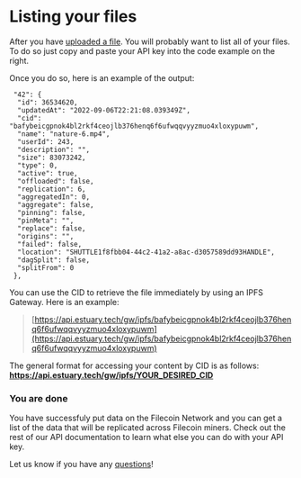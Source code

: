 # Listing your files

After you have [uploaded a file](https://docs.estuary.tech/tutorial-uploading-your-first-file). You will probably want to list all of your files. To do so just copy and paste your API key into the code example on the right.

Once you do so, here is an example of the output:

```
 "42": {
  "id": 36534620,
  "updatedAt": "2022-09-06T22:21:08.039349Z",
  "cid": "bafybeicgpnok4bl2rkf4ceojlb376henq6f6ufwqqvyyzmuo4xloxypuwm",
  "name": "nature-6.mp4",
  "userId": 243,
  "description": "",
  "size": 83073242,
  "type": 0,
  "active": true,
  "offloaded": false,
  "replication": 6,
  "aggregatedIn": 0,
  "aggregate": false,
  "pinning": false,
  "pinMeta": "",
  "replace": false,
  "origins": "",
  "failed": false,
  "location": "SHUTTLE1f8fbb04-44c2-41a2-a8ac-d3057589dd93HANDLE",
  "dagSplit": false,
  "splitFrom": 0
 },
```

You can use the CID to retrieve the file immediately by using an IPFS Gateway. Here is an example:

> [https://api.estuary.tech/gw/ipfs/bafybeicgpnok4bl2rkf4ceojlb376henq6f6ufwqqvyyzmuo4xloxypuwm](https://api.estuary.tech/gw/ipfs/bafybeicgpnok4bl2rkf4ceojlb376henq6f6ufwqqvyyzmuo4xloxypuwm)

The general format for accessing your content by CID is as follows: **https://api.estuary.tech/gw/ipfs/YOUR_DESIRED_CID**

### You are done

You have successfuly put data on the Filecoin Network and you can get a list of the data that will be replicated across Filecoin miners. Check out the rest of our API documentation to learn what else you can do with your API key.

Let us know if you have any [questions](https://docs.estuary.tech/feedback)!
